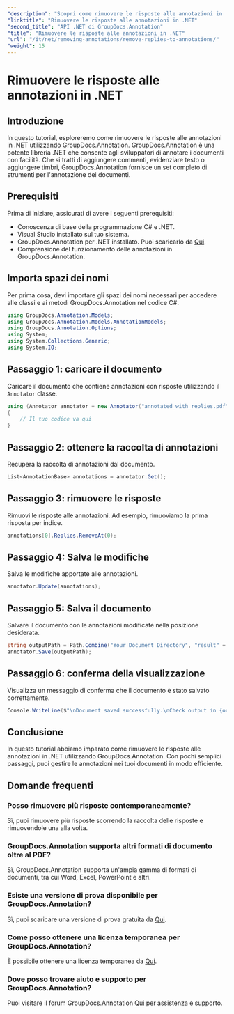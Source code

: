 ```yaml
---
"description": "Scopri come rimuovere le risposte alle annotazioni in .NET utilizzando GroupDocs.Annotation. Guida dettagliata con esempi di codice."
"linktitle": "Rimuovere le risposte alle annotazioni in .NET"
"second_title": "API .NET di GroupDocs.Annotation"
"title": "Rimuovere le risposte alle annotazioni in .NET"
"url": "/it/net/removing-annotations/remove-replies-to-annotations/"
"weight": 15
---
```


# Rimuovere le risposte alle annotazioni in .NET

## Introduzione
In questo tutorial, esploreremo come rimuovere le risposte alle annotazioni in .NET utilizzando GroupDocs.Annotation. GroupDocs.Annotation è una potente libreria .NET che consente agli sviluppatori di annotare i documenti con facilità. Che si tratti di aggiungere commenti, evidenziare testo o aggiungere timbri, GroupDocs.Annotation fornisce un set completo di strumenti per l'annotazione dei documenti.
## Prerequisiti
Prima di iniziare, assicurati di avere i seguenti prerequisiti:
- Conoscenza di base della programmazione C# e .NET.
- Visual Studio installato sul tuo sistema.
- GroupDocs.Annotation per .NET installato. Puoi scaricarlo da [Qui](https://releases.groupdocs.com/annotation/net/).
- Comprensione del funzionamento delle annotazioni in GroupDocs.Annotation.

## Importa spazi dei nomi
Per prima cosa, devi importare gli spazi dei nomi necessari per accedere alle classi e ai metodi GroupDocs.Annotation nel codice C#.
```csharp
using GroupDocs.Annotation.Models;
using GroupDocs.Annotation.Models.AnnotationModels;
using GroupDocs.Annotation.Options;
using System;
using System.Collections.Generic;
using System.IO;
```
## Passaggio 1: caricare il documento
Caricare il documento che contiene annotazioni con risposte utilizzando il `Annotator` classe.
```csharp
using (Annotator annotator = new Annotator("annotated_with_replies.pdf"))
{
    // Il tuo codice va qui
}
```
## Passaggio 2: ottenere la raccolta di annotazioni
Recupera la raccolta di annotazioni dal documento.
```csharp
List<AnnotationBase> annotations = annotator.Get();
```
## Passaggio 3: rimuovere le risposte
Rimuovi le risposte alle annotazioni. Ad esempio, rimuoviamo la prima risposta per indice.
```csharp
annotations[0].Replies.RemoveAt(0);
```
## Passaggio 4: Salva le modifiche
Salva le modifiche apportate alle annotazioni.
```csharp
annotator.Update(annotations);
```
## Passaggio 5: Salva il documento
Salvare il documento con le annotazioni modificate nella posizione desiderata.
```csharp
string outputPath = Path.Combine("Your Document Directory", "result" + Path.GetExtension("input.pdf"));
annotator.Save(outputPath);
```
## Passaggio 6: conferma della visualizzazione
Visualizza un messaggio di conferma che il documento è stato salvato correttamente.
```csharp
Console.WriteLine($"\nDocument saved successfully.\nCheck output in {outputPath}.");
```

## Conclusione
In questo tutorial abbiamo imparato come rimuovere le risposte alle annotazioni in .NET utilizzando GroupDocs.Annotation. Con pochi semplici passaggi, puoi gestire le annotazioni nei tuoi documenti in modo efficiente.
## Domande frequenti
### Posso rimuovere più risposte contemporaneamente?
Sì, puoi rimuovere più risposte scorrendo la raccolta delle risposte e rimuovendole una alla volta.
### GroupDocs.Annotation supporta altri formati di documento oltre al PDF?
Sì, GroupDocs.Annotation supporta un'ampia gamma di formati di documenti, tra cui Word, Excel, PowerPoint e altri.
### Esiste una versione di prova disponibile per GroupDocs.Annotation?
Sì, puoi scaricare una versione di prova gratuita da [Qui](https://releases.groupdocs.com/).
### Come posso ottenere una licenza temporanea per GroupDocs.Annotation?
È possibile ottenere una licenza temporanea da [Qui](https://purchase.groupdocs.com/temporary-license/).
### Dove posso trovare aiuto e supporto per GroupDocs.Annotation?
Puoi visitare il forum GroupDocs.Annotation [Qui](https://forum.groupdocs.com/c/annotation/10) per assistenza e supporto.